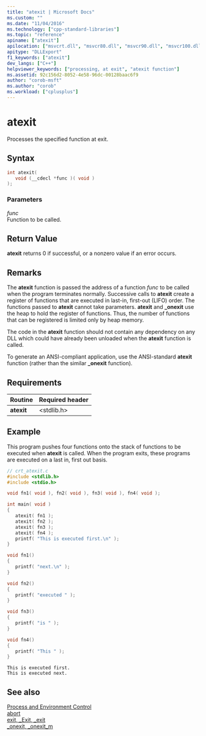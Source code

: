 ```yaml
---
title: "atexit | Microsoft Docs"
ms.custom: ""
ms.date: "11/04/2016"
ms.technology: ["cpp-standard-libraries"]
ms.topic: "reference"
apiname: ["atexit"]
apilocation: ["msvcrt.dll", "msvcr80.dll", "msvcr90.dll", "msvcr100.dll", "msvcr100_clr0400.dll", "msvcr110.dll", "msvcr110_clr0400.dll", "msvcr120.dll", "msvcr120_clr0400.dll", "ucrtbase.dll"]
apitype: "DLLExport"
f1_keywords: ["atexit"]
dev_langs: ["C++"]
helpviewer_keywords: ["processing, at exit", "atexit function"]
ms.assetid: 92c156d2-8052-4e58-96dc-00128baac6f9
author: "corob-msft"
ms.author: "corob"
ms.workload: ["cplusplus"]
---
```

# atexit

Processes the specified function at exit.

## Syntax

```C
int atexit(
   void (__cdecl *func )( void )
);
```

### Parameters

*func*<br/>
Function to be called.

## Return Value

**atexit** returns 0 if successful, or a nonzero value if an error occurs.

## Remarks

The **atexit** function is passed the address of a function *func* to be called when the program terminates normally. Successive calls to **atexit** create a register of functions that are executed in last-in, first-out (LIFO) order. The functions passed to **atexit** cannot take parameters. **atexit** and **_onexit** use the heap to hold the register of functions. Thus, the number of functions that can be registered is limited only by heap memory.

The code in the **atexit** function should not contain any dependency on any DLL which could have already been unloaded when the **atexit** function is called.

To generate an ANSI-compliant application, use the ANSI-standard **atexit** function (rather than the similar **_onexit** function).

## Requirements

|Routine|Required header|
|-------------|---------------------|
|**atexit**|\<stdlib.h>|

## Example

This program pushes four functions onto the stack of functions to be executed when **atexit** is called. When the program exits, these programs are executed on a last in, first out basis.

```C
// crt_atexit.c
#include <stdlib.h>
#include <stdio.h>

void fn1( void ), fn2( void ), fn3( void ), fn4( void );

int main( void )
{
   atexit( fn1 );
   atexit( fn2 );
   atexit( fn3 );
   atexit( fn4 );
   printf( "This is executed first.\n" );
}

void fn1()
{
   printf( "next.\n" );
}

void fn2()
{
   printf( "executed " );
}

void fn3()
{
   printf( "is " );
}

void fn4()
{
   printf( "This " );
}
```

```Output
This is executed first.
This is executed next.
```

## See also

[Process and Environment Control](../../c-runtime-library/process-and-environment-control.md)<br/>
[abort](abort.md)<br/>
[exit, _Exit, _exit](exit-exit-exit.md)<br/>
[_onexit, _onexit_m](onexit-onexit-m.md)<br/>
